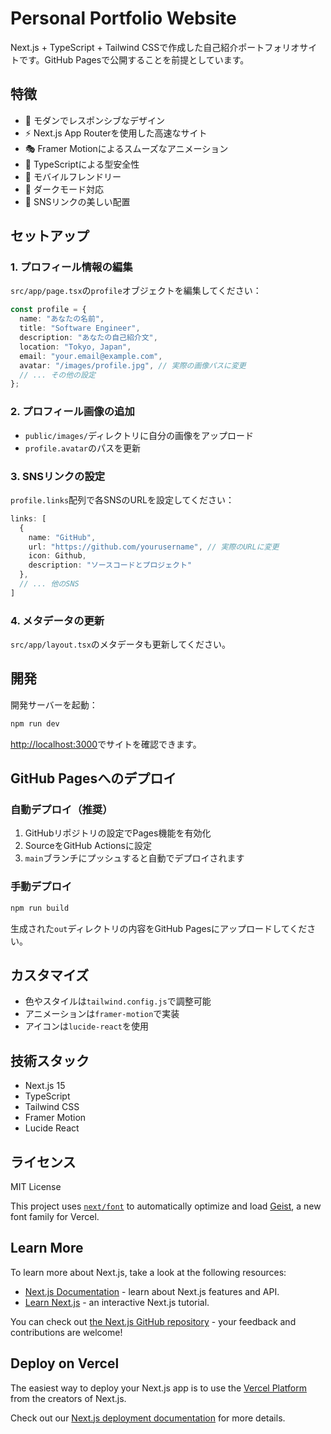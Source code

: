 # Personal Portfolio Website

Next.js + TypeScript + Tailwind CSSで作成した自己紹介ポートフォリオサイトです。GitHub Pagesで公開することを前提としています。

## 特徴

- 🎨 モダンでレスポンシブなデザイン
- ⚡ Next.js App Routerを使用した高速なサイト
- 🎭 Framer Motionによるスムーズなアニメーション
- 🎯 TypeScriptによる型安全性
- 📱 モバイルフレンドリー
- 🌙 ダークモード対応
- 🔗 SNSリンクの美しい配置

## セットアップ

### 1. プロフィール情報の編集

`src/app/page.tsx`の`profile`オブジェクトを編集してください：

```typescript
const profile = {
  name: "あなたの名前",
  title: "Software Engineer",
  description: "あなたの自己紹介文",
  location: "Tokyo, Japan",
  email: "your.email@example.com",
  avatar: "/images/profile.jpg", // 実際の画像パスに変更
  // ... その他の設定
};
```

### 2. プロフィール画像の追加

- `public/images/`ディレクトリに自分の画像をアップロード
- `profile.avatar`のパスを更新

### 3. SNSリンクの設定

`profile.links`配列で各SNSのURLを設定してください：

```typescript
links: [
  {
    name: "GitHub",
    url: "https://github.com/yourusername", // 実際のURLに変更
    icon: Github,
    description: "ソースコードとプロジェクト"
  },
  // ... 他のSNS
]
```

### 4. メタデータの更新

`src/app/layout.tsx`のメタデータも更新してください。

## 開発

開発サーバーを起動：

```bash
npm run dev
```

[http://localhost:3000](http://localhost:3000)でサイトを確認できます。

## GitHub Pagesへのデプロイ

### 自動デプロイ（推奨）

1. GitHubリポジトリの設定でPages機能を有効化
2. SourceをGitHub Actionsに設定
3. `main`ブランチにプッシュすると自動でデプロイされます

### 手動デプロイ

```bash
npm run build
```

生成された`out`ディレクトリの内容をGitHub Pagesにアップロードしてください。

## カスタマイズ

- 色やスタイルは`tailwind.config.js`で調整可能
- アニメーションは`framer-motion`で実装
- アイコンは`lucide-react`を使用

## 技術スタック

- Next.js 15
- TypeScript
- Tailwind CSS
- Framer Motion
- Lucide React

## ライセンス

MIT License

This project uses [`next/font`](https://nextjs.org/docs/app/building-your-application/optimizing/fonts) to automatically optimize and load [Geist](https://vercel.com/font), a new font family for Vercel.

## Learn More

To learn more about Next.js, take a look at the following resources:

- [Next.js Documentation](https://nextjs.org/docs) - learn about Next.js features and API.
- [Learn Next.js](https://nextjs.org/learn) - an interactive Next.js tutorial.

You can check out [the Next.js GitHub repository](https://github.com/vercel/next.js) - your feedback and contributions are welcome!

## Deploy on Vercel

The easiest way to deploy your Next.js app is to use the [Vercel Platform](https://vercel.com/new?utm_medium=default-template&filter=next.js&utm_source=create-next-app&utm_campaign=create-next-app-readme) from the creators of Next.js.

Check out our [Next.js deployment documentation](https://nextjs.org/docs/app/building-your-application/deploying) for more details.
